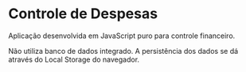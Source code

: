 <h1>Controle de Despesas</h1>

Aplicação desenvolvida em JavaScript puro para controle financeiro. 

Não utiliza banco de dados integrado. A persistência dos dados se dá através do Local Storage do navegador.

